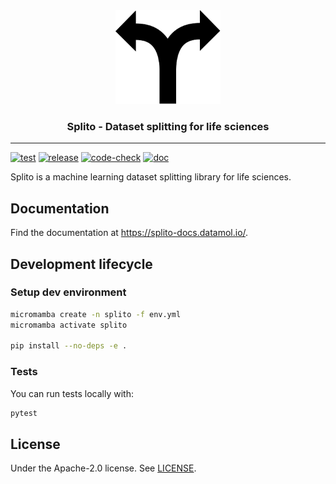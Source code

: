 <div align="center">
    <img src="docs/images/logo-black.svg" height="150px">
    <h3>Splito - Dataset splitting for life sciences</h3>
</div>

---

[![test](https://github.com/datamol-io/splito/actions/workflows/test.yml/badge.svg)](https://github.com/datamol-io/splito/actions/workflows/test.yml)
[![release](https://github.com/datamol-io/splito/actions/workflows/release.yml/badge.svg)](https://github.com/datamol-io/splito/actions/workflows/release.yml)
[![code-check](https://github.com/datamol-io/splito/actions/workflows/code-check.yml/badge.svg)](https://github.com/datamol-io/splito/actions/workflows/code-check.yml)
[![doc](https://github.com/datamol-io/splito/actions/workflows/doc.yml/badge.svg)](https://github.com/datamol-io/splito/actions/workflows/doc.yml)

Splito is a machine learning dataset splitting library for life sciences.

## Documentation

Find the documentation at <https://splito-docs.datamol.io/>.

## Development lifecycle

### Setup dev environment

```bash
micromamba create -n splito -f env.yml
micromamba activate splito

pip install --no-deps -e .
```

### Tests

You can run tests locally with:

```bash
pytest
```

## License

Under the Apache-2.0 license. See [LICENSE](LICENSE).
